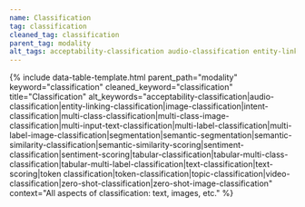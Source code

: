 ```yaml
---
name: Classification
tag: classification
cleaned_tag: classification
parent_tag: modality
alt_tags: acceptability-classification audio-classification entity-linking-classification image-classification intent-classification multi-class-classification multi-class-image-classification multi-input-text-classification multi-label-classification multi-label-image-classification segmentation semantic-segmentation semantic-similarity-classification semantic-similarity-scoring sentiment-classification sentiment-scoring tabular-classification tabular-multi-class-classification tabular-multi-label-classification text-classification text-scoring token classification token-classification topic-classification video-classification zero-shot-classification zero-shot-image-classification
---
```


{% include data-table-template.html 
  parent_path="modality" 
  keyword="classification" 
  cleaned_keyword="classification" 
  title="Classification"
  alt_keywords="acceptability-classification|audio-classification|entity-linking-classification|image-classification|intent-classification|multi-class-classification|multi-class-image-classification|multi-input-text-classification|multi-label-classification|multi-label-image-classification|segmentation|semantic-segmentation|semantic-similarity-classification|semantic-similarity-scoring|sentiment-classification|sentiment-scoring|tabular-classification|tabular-multi-class-classification|tabular-multi-label-classification|text-classification|text-scoring|token classification|token-classification|topic-classification|video-classification|zero-shot-classification|zero-shot-image-classification"
  context="All aspects of classification: text, images, etc."
%}

